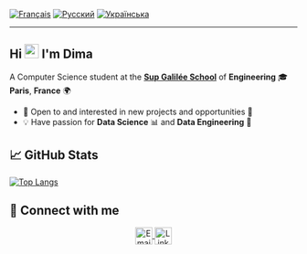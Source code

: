 [![Français](https://img.shields.io/badge/Langue-Français-white)](README.fr.md)
[![Русский](https://img.shields.io/badge/Язык-Русский-red)](README.ru.md)
[![Українська](https://img.shields.io/badge/Мова-Українська-yellow)](README.ua.md)

---

## Hi <img src="https://media.giphy.com/media/hvRJCLFzcasrR4ia7z/giphy.gif" width="25px"> I'm **Dima**

A Computer Science student at the [**Sup Galilée School**](https://www.sup-galilee.univ-paris13.fr/) of **Engineering** 🎓 **Paris**, **France** 🌍

- 💼 Open to and interested in new projects and opportunities 🤗
- 💡 Have passion for **Data Science** 📊 and **Data Engineering** 🧠

## 📈 GitHub Stats

<!-- [![Dimitri's github stats](https://github-readme-stats.vercel.app/api?username=DmytroPalahin)](https://github.com/DmytroPalahin) -->

<!-- [![Top Langs](https://github-readme-stats.vercel.app/api/top-langs/?username=DmytroPalahin)](https://github.com/DmytroPalahin/github-readme-stats) -->
[![Top Langs](https://github-readme-stats.vercel.app/api/top-langs/?username=DmytroPalahin&layout=compact)](https://github.com/DmytroPalahin)

<!-- [![Dimitri's current streak](https://streak-stats.demolab.com/?user=DmytroPalahin&count_private=true&theme=blue-green&title_color=00b3ff)] -->

<!-- ## 🏆 LeetCode Stats

[![LeetCode Stats](https://leetcode-stats.vercel.app/api?username=Dmytro-Palahin&theme=dark)](https://leetcode.com/Dmytro-Palahin/) -->

## 🤝 Connect with me

<p align="center">
    <a href="mailto:dmytro.palahin@gmail.com" title="Email">
        <img alt="Email" src="https://img.shields.io/badge/Gmail-D14836?style=for-the-badge&logo=gmail&logoColor=white" height="30" align="center"/>
    </a>
    <!-- <a href="https://wa.me/+33787325878" title="Whatsapp">
        <img alt="whatsapp"  src="https://img.shields.io/badge/WhatsApp-25D366?style=for-the-badge&logo=whatsapp&logoColor=white" height="30" align="center"/>
    </a> -->
    <a href="https://www.linkedin.com/in/dmytro-palahin/">
        <img  alt="LinkedIn" title="LinkedIn" src="https://img.shields.io/static/v1?message=LinkedIn&logo=linkedin&label=&color=0077B5&logoColor=white&labelColor=&style=for-the-badge" height="30" align="center"/>
    </a>
</p>
